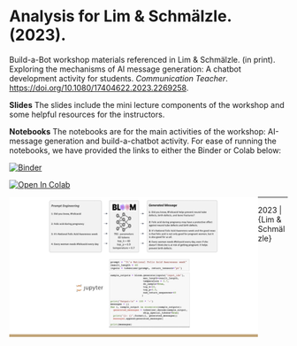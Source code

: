 Analysis for Lim & Schmälzle. (2023).
=============================================
Build-a-Bot workshop materials referenced in Lim & Schmälzle. (in print). Exploring the mechanisms of AI message generation: A chatbot development activity for students. _Communication Teacher_. https://doi.org/10.1080/17404622.2023.2269258.

**Slides**
The slides include the mini lecture components of the workshop and some helpful resources for the instructors.

**Notebooks**
The notebooks are for the main activities of the workshop: AI-message generation and build-a-chatbot activity. For ease of running the notebooks, we have provided the links to either the Binder or Colab below:

[![Binder](https://mybinder.org/badge_logo.svg)](https://mybinder.org/v2/gh/nomcomm/communication_teacher_nlg/HEAD)

[![Open In Colab](https://colab.research.google.com/assets/colab-badge.svg)](https://colab.research.google.com/github/nomcomm/communication_teacher_nlg/)


<img align="left" width=450px src=ConceptualFigure.jpg> 











***

2023 | {Lim & Schmälzle} 
